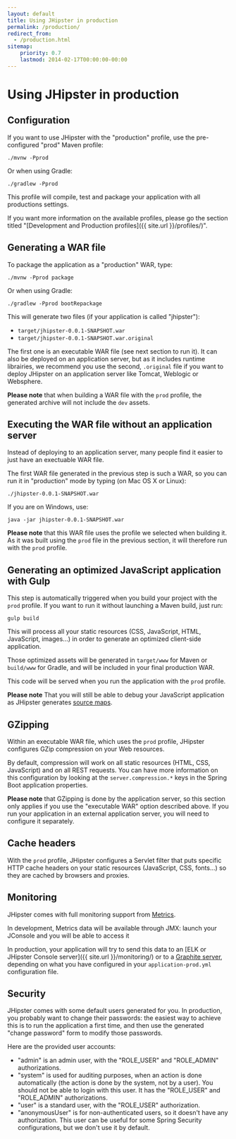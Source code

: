 ```yaml
---
layout: default
title: Using JHipster in production
permalink: /production/
redirect_from:
  - /production.html
sitemap:
    priority: 0.7
    lastmod: 2014-02-17T00:00:00-00:00
---
```


# Using JHipster in production

## Configuration

If you want to use JHipster with the "production" profile, use the pre-configured "prod" Maven profile:

`./mvnw -Pprod`

Or when using Gradle:

`./gradlew -Pprod`

This profile will compile, test and package your application with all productions settings.

If you want more information on the available profiles, please go the section titled "[Development and Production profiles]({{ site.url }}/profiles/)".

## Generating a WAR file

To package the application as a "production" WAR, type:

`./mvnw -Pprod package`

Or when using Gradle:

`./gradlew -Pprod bootRepackage`

This will generate two files (if your application is called "jhipster"):

*   `target/jhipster-0.0.1-SNAPSHOT.war`
*   `target/jhipster-0.0.1-SNAPSHOT.war.original`

The first one is an executable WAR file (see next section to run it). It can also be deployed on an application server, but as it includes runtime librairies, we recommend you use the second, `.original` file if you want to deploy JHipster on an application server like Tomcat, Weblogic or Websphere.

**Please note** that when building a WAR file with the `prod` profile, the generated archive will not include the `dev` assets.

## Executing the WAR file without an application server

Instead of deploying to an application server, many people find it easier to just have an exectuable WAR file.

The first WAR file generated in the previous step is such a WAR, so you can run it in "production" mode by typing (on Mac OS X or Linux):

`./jhipster-0.0.1-SNAPSHOT.war`

If you are on Windows, use:

`java -jar jhipster-0.0.1-SNAPSHOT.war`

**Please note** that this WAR file uses the profile we selected when building it. As it was built using the `prod` file in the previous section, it will therefore run with the `prod` profile.

## Generating an optimized JavaScript application with Gulp

This step is automatically triggered when you build your project with the `prod` profile. If you want to run it without launching a Maven build, just run:

`gulp build`

This will process all your static resources (CSS, JavaScript, HTML, JavaScript, images...) in order to generate an optimized client-side application.

Those optimized assets will be generated in `target/www` for Maven or `build/www` for Gradle, and will be included in your final production WAR.

This code will be served when you run the application with the `prod` profile.

**Please note** That you will still be able to debug your JavaScript application as JHipster generates [source maps](https://developers.google.com/web/tools/chrome-devtools/debug/readability/source-maps).

## GZipping

Within an executable WAR file, which uses the `prod` profile, JHipster configures GZip compression on your Web resources.

By default, compression will work on all static resources (HTML, CSS, JavaScript) and on all REST requests. You can have more information on this configuration by looking at the `server.compression.*` keys in the Spring Boot application properties.

**Please note** that GZipping is done by the application server, so this section only applies if you use the "executable WAR" option described above. If you run your application in an external application server, you will need to configure it separately.

## Cache headers

With the `prod` profile, JHipster configures a Servlet filter that puts specific HTTP cache headers on your static resources (JavaScript, CSS, fonts...) so they are cached by browsers and proxies.

## Monitoring

JHipster comes with full monitoring support from [Metrics](http://metrics.codahale.com/).

In development, Metrics data will be available through JMX: launch your JConsole and you will be able to access it

In production, your application will try to send this data to an [ELK or JHipster Console server]({{ site.url }}/monitoring/) or to a [Graphite server](http://graphite.wikidot.com/), depending on what you have configured in your `application-prod.yml` configuration file.

## Security

JHipster comes with some default users generated for you. In production, you probably want to change their passwords: the easiest way to achieve this is to run the application a first time, and then use the generated "change password" form to modify those passwords.

Here are the provided user accounts:

*   "admin" is an admin user, with the "ROLE_USER" and "ROLE_ADMIN" authorizations.
*   "system" is used for auditing purposes, when an action is done automatically (the action is done by the system, not by a user). You should not be able to login with this user. It has the "ROLE_USER" and "ROLE_ADMIN" authorizations.
*   "user" is a standard user, with the "ROLE_USER" authorization.
*   "anonymousUser" is for non-authenticated users, so it doesn't have any authorization. This user can be useful for some Spring Security configurations, but we don't use it by default.
